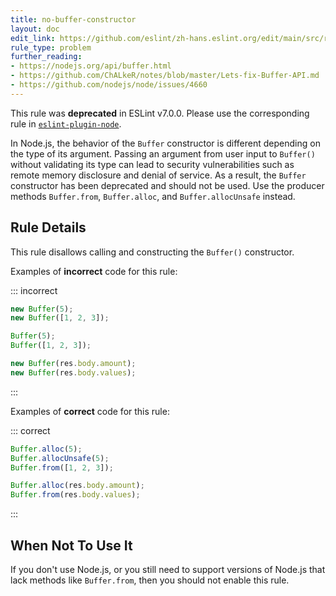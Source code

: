```yaml
---
title: no-buffer-constructor
layout: doc
edit_link: https://github.com/eslint/zh-hans.eslint.org/edit/main/src/rules/no-buffer-constructor.md
rule_type: problem
further_reading:
- https://nodejs.org/api/buffer.html
- https://github.com/ChALkeR/notes/blob/master/Lets-fix-Buffer-API.md
- https://github.com/nodejs/node/issues/4660
---
```



This rule was **deprecated** in ESLint v7.0.0. Please use the corresponding rule in [`eslint-plugin-node`](https://github.com/mysticatea/eslint-plugin-node).

In Node.js, the behavior of the `Buffer` constructor is different depending on the type of its argument. Passing an argument from user input to `Buffer()` without validating its type can lead to security vulnerabilities such as remote memory disclosure and denial of service. As a result, the `Buffer` constructor has been deprecated and should not be used. Use the producer methods `Buffer.from`, `Buffer.alloc`, and `Buffer.allocUnsafe` instead.

## Rule Details

This rule disallows calling and constructing the `Buffer()` constructor.

Examples of **incorrect** code for this rule:

::: incorrect

```js
new Buffer(5);
new Buffer([1, 2, 3]);

Buffer(5);
Buffer([1, 2, 3]);

new Buffer(res.body.amount);
new Buffer(res.body.values);
```

:::

Examples of **correct** code for this rule:

::: correct

```js
Buffer.alloc(5);
Buffer.allocUnsafe(5);
Buffer.from([1, 2, 3]);

Buffer.alloc(res.body.amount);
Buffer.from(res.body.values);
```

:::

## When Not To Use It

If you don't use Node.js, or you still need to support versions of Node.js that lack methods like `Buffer.from`, then you should not enable this rule.
